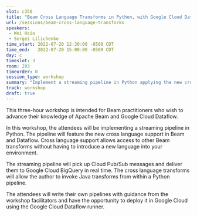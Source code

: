 ```yaml
---
slot: c350
title: "Beam Cross Language Transforms in Python, with Google Cloud Dataflow"
url: /sessions/beam-cross-language-transforms
speakers:
 - Wei Hsia
 - Sergei Lilichenko
time_start: 2022-07-20 12:30:00 -0500 CDT
time_end:   2022-07-20 15:00:00 -0500 CDT
day: c
timeslot: 3
room: 203
timeorder: 0
session_type: workshop
summary: "Implement a streaming pipeline in Python applying the new cross language support in Beam and Dataflow. Cross language support allows access to other Beam transforms without having to introduce a new language into your environment."
track: workshop
draft: true
---
```


This three-hour workshop is intended for Beam practitioners who wish to advance their knowledge of Apache Beam and Google Cloud Dataflow. 
 
In this workshop, the attendees will be implementing a streaming pipeline in Python. The pipeline will feature the new cross language support in Beam and Dataflow. Cross language support allows access to other Beam transforms without having to introduce a new language into your environment. 
 
The streaming pipeline will pick up Cloud Pub/Sub messages and deliver them to Google Cloud BigQuery in real time. The cross language transforms will allow the author to invoke Java transforms from within a Python pipeline.  
 
The attendees will write their own pipelines with guidance from the workshop facilitators and have the opportunity to deploy it in Google Cloud using the Google Cloud Dataflow runner.